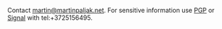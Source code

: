 Contact martin@martinpaljak.net. For sensitive information use [PGP](http://pgp.mit.edu/pks/lookup?op=vindex&search=0xB857FE05C31441A2) or [Signal](https://signal.org/download/) with tel:+3725156495.

